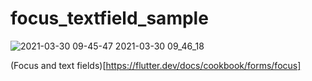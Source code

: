 # focus_textfield_sample

![2021-03-30 09-45-47 2021-03-30 09_46_18](https://user-images.githubusercontent.com/38596913/112917486-b1fb4880-913d-11eb-85d5-c51621c5f794.gif)


(Focus and text fields)[https://flutter.dev/docs/cookbook/forms/focus]
